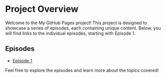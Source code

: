 # Project Overview

Welcome to the My GitHub Pages project! This project is designed to showcase a series of episodes, each containing unique content. Below, you will find links to the individual episodes, starting with Episode 1.

## Episodes

- [Episode 1](episodes/ep1.md)

Feel free to explore the episodes and learn more about the topics covered!
